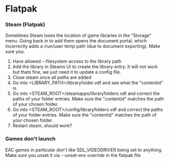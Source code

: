 # Flatpak

### Steam (Flatpak)

Sometimes Steam loses the location of game libraries in the "Storage" menu. Going back in to add them
opens the document portal, which incorrectly adds a /run/user temp path (due to document exporting).
Make sure you:

1. Have allowed --filesystem access to the library path
2. Add the library in Steams UI to create the library entry. It will not work but thats fine, we just
   need it to update a config file.
3. Close steam once all paths are added
4. Go into <LIBRARY_PATH>/libraryfolder.vdf and see what the "contentid" is.
5. Go into <STEAM_ROOT>/steamapps/libraryfolders.vdf and correct the paths of your folder entries.
   Make sure the "contentid" matches the path of your chosen folder.
6. Go into <STEAM_ROOT>/config/libraryfolders.vdf and correct the paths of your folder entries.
   Make sure the "contentid" matches the path of your chosen folder.
7. Restart steam, should work?


### Games don't launch
EAC games in particular don't like SDL_VIDEODRIVER being set to anything.
Make sure you unset it via --unset-env override in the flatpak file
